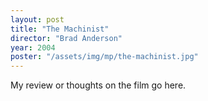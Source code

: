 ```yaml
---
layout: post
title: "The Machinist"
director: "Brad Anderson"
year: 2004
poster: "/assets/img/mp/the-machinist.jpg"
---
```


My review or thoughts on the film go here.
